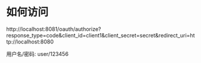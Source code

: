 # 如何访问

http://localhost:8081/oauth/authorize?response_type=code&client_id=client1&client_secret=secret&redirect_uri=http://localhost:8080

用户名/密码: user/123456
